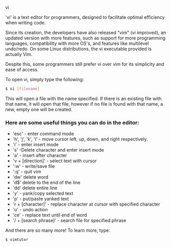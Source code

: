 vi



'vi' is a text editor for programmers, designed to facilitate optimal efficiency when writing code. 

Since its creation, the developers have also released "vim" (vi improved), an updated version with more features, such as support for more programming languages, compatibility with more OS's, and features like multilevel undo/redo. On some Linux distributions, the vi executable provided is actually Vim. 

Despite this, some programmers still prefer vi over vim for its simplicity and ease of access.

To open vi, simply type the following:

~~~ bash
$ vi [filename]
~~~

This will open a file with the name specified. If there is an existing file with that name, it will open that file, however if no file is found with that name, a new, empty one will be created.


<!--more-->

### Here are some useful things you can do in the editor:

- 'esc' - enter command mode
- 'h', 'j', 'k', 'l' - move cursor left, up, down, and right respectively.
- 'i' - enter insert mode
- 's' -Delete character and enter insert mode
- 'a' - insert after character
- 'v + [direction]' - select text with cursor
- ':w' - write/save file
- ':q' - quit vim
- 'dw' delete word
- 'd$' delete to the end of the line
- 'dd' delete entire line
- 'y' - yank/copy selected text
- 'p' - put/paste yanked text
- 'r + [character]' - replace character at cursor with specified character
- 'u' - undo action
- 'ce' - replace text until end of word
- '/ + [search phrase]' - search file for specified phrase

And there are so many more! To learn more, type:
~~~~ bash
$ vimtutor
~~~~

